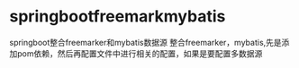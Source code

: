 # springbootfreemarkmybatis
springboot整合freemarker和mybatis数据源
整合freemarker，mybatis,先是添加pom依赖，然后再配置文件中进行相关的配置，如果是要配置多数据源
